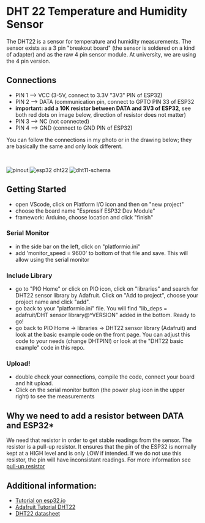 # DHT 22 Temperature and Humidity Sensor

The DHT22 is a sensor for temperature and humidity measurements. The sensor exists as a 3 pin "breakout board" (the sensor is soldered on a kind of adapter) and as the raw 4 pin sensor module. At university, we are using the 4 pin version.

## Connections

- PIN 1 --> VCC (3-5V, connect to 3.3V "3V3" PIN of ESP32)
- PIN 2 --> DATA (communication pin, connect to GPTO PIN 33 of ESP32
- **important: add a 10K resistor between DATA and 3V3 of ESP32**, see both red dots on image below, direction of resistor does not matter)
- PIN 3 --> NC (not connected)
- PIN 4 --> GND (connect to GND PIN of ESP32)

You can follow the connections in my photo or in the drawing below; they are basically the same and only look different.

<br>

![pinout](https://github.com/user-attachments/assets/727a5af7-77e1-41f5-a8da-ae4ef4a6f7d3)
![esp32 dht22](https://esp32io.com/images/tutorial/esp32-dht22-temperature-humidity-sensor-wiring-diagram.jpg)
![dht11-schema](https://github.com/user-attachments/assets/1b0c1225-c1c7-448d-8d85-ba437e9d7799)


## Getting Started

- open VScode, click on Platform I/O icon and then on "new project"
- choose the board name "Espressif ESP32 Dev Module"
- framework: Arduino, choose location and click "finish"

### Serial Monitor
- in the side bar on the left, click on "platformio.ini"
- add 'monitor_speed = 9600' to bottom of that file and save. This will allow using the serial monitor

### Include Library
- go to "PIO Home" or click on PIO icon, click on "libraries" and search for DHT22 sensor library by Adafruit. Click on "Add to project", choose your project name and click "add".
- go back to your "platformio.ini" file. You will find "lib_deps = adafruit/DHT sensor library@^VERSION" added in the bottom. Ready to go!
- go back to PIO Home -> libraries -> DHT22 sensor library (Adafruit) and look at the basic example code on the front page. You can adjust this code to your needs (change DHTPIN!) or look at the "DHT22 basic example" code in this repo.

### Upload!
- double check your connections, compile the code, connect your board and hit upload.
- Click on the serial monitor button (the power plug icon in the upper right) to see the measurements


## Why we need to add a resistor between DATA and ESP32*

We need that resistor in order to get stable readings from the sensor. The resistor is a pull-up resistor. It ensures that the pin of the ESP32 is normally kept at a HIGH level and is only LOW if intended. If we do not use this resistor, the pin will have inconsistant readings. For more information see [pull-up resistor](https://learn.sparkfun.com/tutorials/pull-up-resistors/all)

## Additional information:
- [Tutorial on esp32.io]([https://www.example.com](https://esp32io.com/tutorials/esp32-dht22?utm_content=cmp-true))
- [Adafruit Tutorial DHT22](https://learn.adafruit.com/dht/overview)
- [DHT22 datasheet](https://www.sparkfun.com/datasheets/Sensors/Temperature/DHT22.pdf)

